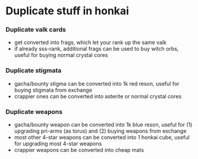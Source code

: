 # Duplicate stuff in honkai

### Duplicate valk cards
- get converted into frags, which let your rank up the same valk
- if already sss-rank, additional frags can be used to buy witch orbs, useful for buying normal crystal cores

### Duplicate stigmata
- gacha/bounty stigma can be converted into 1k red reson, useful for buying stigmata from exchange
- crappier ones can be converted into asterite or normal crystal cores

### Duplicate weapons
- gacha/bounty weapon can be converted into 1k blue reson, useful for (1) upgrading pri-arms (as torus) and (2) buying weapons from exchange
- most other 4-star weapons can be converted into 1 honkai cube, useful for upgrading most 4-star weapons
- crappier weapons can be converted into cheap mats